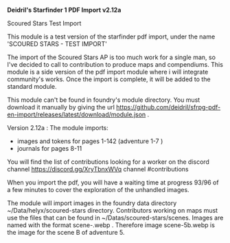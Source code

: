 **Deidril's Starfinder 1 PDF Import v2.12a**

Scoured Stars Test Import

This module is a test version of the starfinder pdf import, under the name 'SCOURED STARS - TEST IMPORT'

The import of the Scoured Stars AP is too much work for a single man, so I've decided to call to contribution to
produce maps and compendiums. This module is a side version of the pdf import module where i will integrate
community's works. Once the import is complete, it will be added to the standard module.

This module can't be found in foundry's module directory. You must download it manually by giving the
url https://github.com/deidril/sfrpg-pdf-en-import/releases/latest/download/module.json .

Version 2.12a : 
The module imports: 
- images and tokens for pages 1-142 (adventure 1-7 )
- journals for pages 8-11

You will find the list of contributions looking for a worker on the discord channel https://discord.gg/XryTbnxWVq channel #contributions

When you import the pdf, you will have a waiting time at progress 93/96 of a few minutes to cover the exploration of the unhandled images.

The module will import images in the foundry data directory ~/Data/helyx/scoured-stars directory. Contributors working on maps must 
use the files that can be found in ~/Datas/scoured-stars/scenes. Images are named with the format scene-<adventure><map>.webp . 
Therefore image scene-5b.webp is the image for the scene B of adventure 5.



